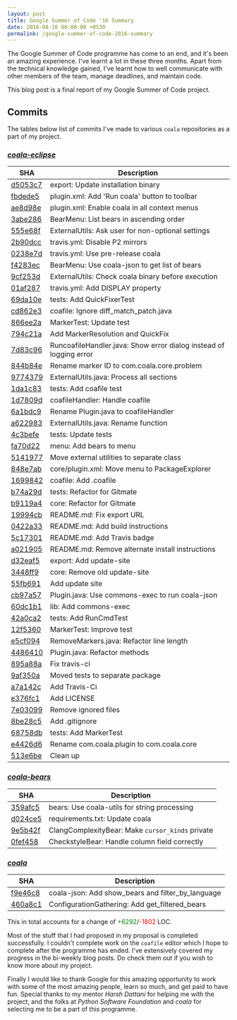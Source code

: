 ```yaml
---
layout: post
title: Google Summer of Code '16 Summary
date: 2016-08-16 00:00:00 +0530
permalink: /google-summer-of-code-2016-summary
---
```


The Google Summer of Code programme has come to an end, and it's been an amazing experience.
I've learnt a lot in these three months. Apart from the technical knowledge gained,
I've learnt how to well communicate with other members of the team, manage deadlines, and maintain code.

This blog post is a final report of my Google Summer of Code project.

## Commits

The tables below list of commits I've made to various `coala` repositories as a part of my project.

### [_coala-eclipse_](https://github.com/coala-analyzer/coala-eclipse)

|  SHA                                                                      |  Description                                                        |
| ------------------------------------------------------------------------- | ------------------------------------------------------------------- |
| [d5053c7](https://github.com/coala-analyzer/coala-eclipse/commit/d5053c7) |  export: Update installation binary                                 |
| [fbdede5](https://github.com/coala-analyzer/coala-eclipse/commit/fbdede5) |  plugin.xml: Add 'Run coala' button to toolbar                      |
| [ae8d98e](https://github.com/coala-analyzer/coala-eclipse/commit/ae8d98e) |  plugin.xml: Enable coala in all context menus                      |
| [3abe286](https://github.com/coala-analyzer/coala-eclipse/commit/3abe286) |  BearMenu: List bears in ascending order                            |
| [555e68f](https://github.com/coala-analyzer/coala-eclipse/commit/555e68f) |  ExternalUtils: Ask user for non-optional settings                  |
| [2b90dcc](https://github.com/coala-analyzer/coala-eclipse/commit/2b90dcc) |  travis.yml: Disable P2 mirrors                                     |
| [0238e7d](https://github.com/coala-analyzer/coala-eclipse/commit/0238e7d) |  travis.yml: Use pre-release coala                                  |
| [f4283ec](https://github.com/coala-analyzer/coala-eclipse/commit/f4283ec) |  BearMenu: Use coala-json to get list of bears                      |
| [9cf253d](https://github.com/coala-analyzer/coala-eclipse/commit/9cf253d) |  ExternalUtils: Check coala binary before execution                 |
| [01af287](https://github.com/coala-analyzer/coala-eclipse/commit/01af287) |  travis.yml: Add DISPLAY property                                   |
| [69da10e](https://github.com/coala-analyzer/coala-eclipse/commit/69da10e) |  tests: Add QuickFixerTest                                          |
| [cd862e3](https://github.com/coala-analyzer/coala-eclipse/commit/cd862e3) |  coafile: Ignore diff_match_patch.java                              |
| [866ee2a](https://github.com/coala-analyzer/coala-eclipse/commit/866ee2a) |  MarkerTest: Update test                                            |
| [794c21a](https://github.com/coala-analyzer/coala-eclipse/commit/794c21a) |  Add MarkerResolution and QuickFix                                  |
| [7d83c96](https://github.com/coala-analyzer/coala-eclipse/commit/7d83c96) |  RuncoafileHandler.java: Show error dialog instead of logging error |
| [844b84e](https://github.com/coala-analyzer/coala-eclipse/commit/844b84e) |  Rename marker ID to com.coala.core.problem                         |
| [9774379](https://github.com/coala-analyzer/coala-eclipse/commit/9774379) |  ExternalUtils.java: Process all sections                           |
| [1da1c83](https://github.com/coala-analyzer/coala-eclipse/commit/1da1c83) |  tests: Add coafile test                                            |
| [1d7809d](https://github.com/coala-analyzer/coala-eclipse/commit/1d7809d) |  coafileHandler: Handle coafile                                     |
| [6a1bdc9](https://github.com/coala-analyzer/coala-eclipse/commit/6a1bdc9) |  Rename Plugin.java to coafileHandler                               |
| [a622983](https://github.com/coala-analyzer/coala-eclipse/commit/a622983) |  ExternalUtils.java: Rename function                                |
| [4c3befe](https://github.com/coala-analyzer/coala-eclipse/commit/4c3befe) |  tests: Update tests                                                |
| [fa70d22](https://github.com/coala-analyzer/coala-eclipse/commit/fa70d22) |  menu: Add bears to menu                                            |
| [5141977](https://github.com/coala-analyzer/coala-eclipse/commit/5141977) |  Move external utilities to separate class                          |
| [848e7ab](https://github.com/coala-analyzer/coala-eclipse/commit/848e7ab) |  core/plugin.xml: Move menu to PackageExplorer                      |
| [1699842](https://github.com/coala-analyzer/coala-eclipse/commit/1699842) |  coafile: Add .coafile                                              |
| [b74a29d](https://github.com/coala-analyzer/coala-eclipse/commit/b74a29d) |  tests: Refactor for Gitmate                                        |
| [b9119a4](https://github.com/coala-analyzer/coala-eclipse/commit/b9119a4) |  core: Refactor for Gitmate                                         |
| [19994cb](https://github.com/coala-analyzer/coala-eclipse/commit/19994cb) |  README.md: Fix export URL                                          |
| [0422a33](https://github.com/coala-analyzer/coala-eclipse/commit/0422a33) |  README.md: Add build instructions                                  |
| [5c17301](https://github.com/coala-analyzer/coala-eclipse/commit/5c17301) |  README.md: Add Travis badge                                        |
| [a021905](https://github.com/coala-analyzer/coala-eclipse/commit/a021905) |  README.md: Remove alternate install instructions                   |
| [d32eaf5](https://github.com/coala-analyzer/coala-eclipse/commit/d32eaf5) |  export: Add update-site                                            |
| [3448ff9](https://github.com/coala-analyzer/coala-eclipse/commit/3448ff9) |  core: Remove old update-site                                       |
| [55fb691](https://github.com/coala-analyzer/coala-eclipse/commit/55fb691) |  Add update site                                                    |
| [cb97a57](https://github.com/coala-analyzer/coala-eclipse/commit/cb97a57) |  Plugin.java: Use commons-exec to run coala-json                    |
| [60dc1b1](https://github.com/coala-analyzer/coala-eclipse/commit/60dc1b1) |  lib: Add commons-exec                                              |
| [42a0ca2](https://github.com/coala-analyzer/coala-eclipse/commit/42a0ca2) |  tests: Add RunCmdTest                                              |
| [12f5360](https://github.com/coala-analyzer/coala-eclipse/commit/12f5360) |  MarkerTest: Improve test                                           |
| [e5cf094](https://github.com/coala-analyzer/coala-eclipse/commit/e5cf094) |  RemoveMarkers.java: Refactor line length                           |
| [4486410](https://github.com/coala-analyzer/coala-eclipse/commit/4486410) |  Plugin.java: Refactor methods                                      |
| [895a88a](https://github.com/coala-analyzer/coala-eclipse/commit/895a88a) |  Fix travis-ci                                                      |
| [9af350a](https://github.com/coala-analyzer/coala-eclipse/commit/9af350a) |  Moved tests to separate package                                    |
| [a7a142c](https://github.com/coala-analyzer/coala-eclipse/commit/a7a142c) |  Add Travis-Ci                                                      |
| [e376fc1](https://github.com/coala-analyzer/coala-eclipse/commit/e376fc1) |  Add LICENSE                                                        |
| [7e03099](https://github.com/coala-analyzer/coala-eclipse/commit/7e03099) |  Remove ignored files                                               |
| [8be28c5](https://github.com/coala-analyzer/coala-eclipse/commit/8be28c5) |  Add .gitignore                                                     |
| [68758db](https://github.com/coala-analyzer/coala-eclipse/commit/68758db) |  tests: Add MarkerTest                                              |
| [e4426d6](https://github.com/coala-analyzer/coala-eclipse/commit/e4426d6) |  Rename com.coala.plugin to com.coala.core                          |
| [513e6be](https://github.com/coala-analyzer/coala-eclipse/commit/513e6be) |  Clean up                                                           |

### [_coala-bears_](https://github.com/coala-analyzer/coala-bears)

|  SHA                                                                    |  Description                                         |
| ----------------------------------------------------------------------- | ---------------------------------------------------- |
| [359afc5](https://github.com/coala-analyzer/coala-bears/commit/359afc5) |  bears: Use coala-utils for string processing        |
| [d024ce5](https://github.com/coala-analyzer/coala-bears/commit/d024ce5) |  requirements.txt: Update coala                      |
| [9e5b42f](https://github.com/coala-analyzer/coala-bears/commit/9e5b42f) |  ClangComplexityBear: Make ``cursor_kinds`` private  |
| [0fef458](https://github.com/coala-analyzer/coala-bears/commit/0fef458) |  CheckstyleBear: Handle column field correctly       |

### [_coala_](https://github.com/coala-analyzer/coala)

|  SHA                                                              |  Description                                          |
| ------------------------------------------------------------------| ----------------------------------------------------- |
| [f9e46c8](https://github.com/coala-analyzer/coala/commit/f9e46c8) |  coala-json: Add show_bears and filter_by_language    |
| [460a8c1](https://github.com/coala-analyzer/coala/commit/460a8c1) |  ConfigurationGathering: Add get_filtered_bears       |

This in total accounts for a change of <font color="green">+6292</font>/<font color="red">-1802</font> LOC.

Most of the stuff that I had proposed in my proposal is completed successfully. I couldn't complete work on the `coafile` editor
which I hope to complete after the programme has ended. I've extensively covered my progress in the bi-weekly blog posts.
Do check them out if you wish to know more about my project.

Finally I would like to thank Google for this amazing opportunity to work with some of the most amazing people,
learn so much, and get paid to have fun. Special thanks to my mentor *Harsh Dattani* for helping me with the project, 
and the folks at *Python Software Foundation* and *coala* for selecting me to be a part of this programme.
